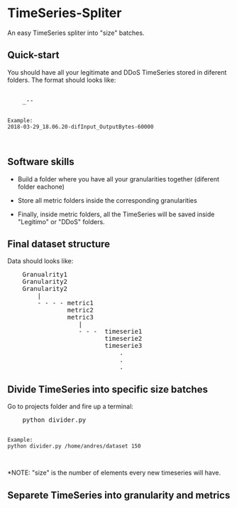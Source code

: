# TimeSeries-Spliter
An easy TimeSeries spliter into "size" batches. 

## Quick-start

<p> You should have all your legitimate and DDoS TimeSeries stored in diferent folders.
The format should looks like: </p>
<pre> 
    <date>_<time>-<metric>-<granularity>

    Example:
    2018-03-29_18.06.20-difInput_OutputBytes-60000 
</pre>

## Software skills

<ul>
<li> Build a folder where you have all your granularities together (diferent folder eachone)</p>
<li> Store all metric folders inside the corresponding granularities</p>
<li> Finally, inside metric folders, all the TimeSeries will be saved inside "Legitimo" or "DDoS" folders.</p>
</ul>

## Final dataset structure

<p>Data should looks like: </p>

<pre>
    Granualrity1
    Granularity2
    Granularity2
        |
        - - - - metric1
                metric2
                metric3
                   |
                   - - -  timeserie1
                          timeserie2
                          timeserie3
                              .
                              .
                              .
</pre>

## Divide TimeSeries into specific **size batches**

<p>Go to projects folder and fire up a terminal: </p>
<pre>
    python divider.py <dataset root folder> <size>
    
    Example:
    python divider.py /home/andres/dataset 150
</pre>
<p> *NOTE: "size" is the number of elements every new timeseries will have. </p>

## Separete TimeSeries into granularity and metrics
